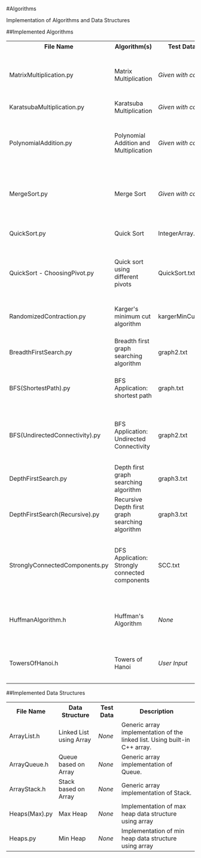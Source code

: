 #Algorithms

Implementation of Algorithms and Data Structures

##Implemented Algorithms
<table>
  <tr>
    <th>File Name</th>
    <th>Algorithm(s)</th>
    <th>Test Data</th>
    <th>Description</th>
  </tr>
  <tr>
    <td>MatrixMultiplication.py</td>
    <td>Matrix Multiplication</td>
    <td><em>Given with code</em></td>
		<td>Trivial Method of multiplying two matrices. Matrices are shored as List of lists</td>
  </tr>
  <tr>
		<td>KaratsubaMultiplication.py</td>
    <td>Karatsuba Multiplication</td>
		<td><em>Given with code</em></td>
		<td>Multiplying two integers</td>
  </tr>
  <tr>
	<td>PolynomialAddition.py</td>
    <td>Polynomial Addition and Multiplication</td>
		<td><em>Given with code</em></td>
		<td>Adds two polynomial vectors of same size. Multiplies two polynomial vectors</td>
  </tr>
  <tr>
		<td>MergeSort.py</td>
    <td>Merge Sort</td>
    <td><em>Given with code</em></td>
		<td>Sort an array of integer using divide and conquer paradigm with Merge Sort</td>
  </tr>
  <tr>
    <td>QuickSort.py</td>
    <td>Quick Sort</td>
		<td>IntegerArray.txt</td>
    <td>Sort an array of integers using Quick sort</td>
  </tr>
  <tr>
		<td>QuickSort - ChoosingPivot.py</td>
    <td>Quick sort using different pivots</td>
    <td>QuickSort.txt</td>
		<td>Sort an array of using different pivots in quick sort to maximize performance</td>
  </tr>
  <tr>
		<td>RandomizedContraction.py</td>
		<td>Karger's minimum cut algorithm</td>
		<td>kargerMinCut.txt</td>
		<td>Randomized contraction algorithm to find minimum cut of a graph</td>
  </tr>
  <tr>
		<td>BreadthFirstSearch.py</td>
		<td>Breadth first graph searching algorithm</td>
		<td>graph2.txt</td>
		<td>Search the entire graph in levels</td>
  </tr>
  <tr>
		<td>BFS(ShortestPath).py</td>
		<td>BFS Application: shortest path</td>
		<td>graph.txt</td>
		<td>Computes shortest path from one point to another using BFS</td>
  </tr>
  <tr>
		<td>BFS(UndirectedConnectivity).py</td>
		<td>BFS Application: Undirected Connectivity</td>
		<td>graph2.txt</td>
		<td>Breadth first search to find the weekly connected components of an undirected graph</td>
  </tr>
  <tr>
		<td>DepthFirstSearch.py</td>
		<td>Depth first graph searching algorithm</td>
		<td>graph3.txt</td>
		<td>Search the entire graph in depth</td>
  </tr>
  <tr>
		<td>DepthFirstSearch(Recursive).py</td>
		<td>Recursive Depth first graph searching algorithm</td>
		<td>graph3.txt</td>
		<td>Search the entire graph in depth. Using recursion</td>
  </tr>
  <tr>
		<td>StronglyConnectedComponents.py</td>
		<td>DFS Application: Strongly connected components</td>
		<td>SCC.txt</td>
		<td>Using recursive DFS finds the strongly connected components of a directed graph</td>
  </tr>
  <tr>
		<td>HuffmanAlgorithm.h</td>
		<td>Huffman's Algorithm</td>
		<td><em>None</em></td>
		<td>Huffman's text compression algorithm. Works only with perfect sizes.</td>
  </tr>
  <tr>
  	<td>TowersOfHanoi.h</td>
  	<td>Towers of Hanoi</td>
  	<td><em>User Input</em></td>
  	<td>Implementation of classic tower of hanoi recursive algorithm.</td>
  </tr>
</table>

##Implemented Data Structures
<table>
  <tr>
    <th>File Name</th>
    <th>Data Structure</th>
    <th>Test Data</th>
	<th>Description</th>
  </tr>
  <tr>
    <td>ArrayList.h</td>
    <td>Linked List using Array</td>
    <td><em>None</em></td>
		<td>Generic array implementation of the linked list. Using built-in C++ array.</td>
  </tr>
  <tr>
    <td>ArrayQueue.h</td>
    <td>Queue based on Array</td>
    <td><em>None</em></td>
		<td>Generic array implementation of Queue.</td>
  </tr>
  <tr>
    <td>ArrayStack.h</td>
    <td>Stack based on Array</td>
    <td><em>None</em></td>
		<td>Generic array implementation of Stack.</td>
  </tr>
  <tr>
    <td>Heaps(Max).py</td>
    <td>Max Heap</td>
    <td><em>None</em></td>
		<td>Implementation of max heap data structure using array</td>
  </tr>
  <tr>
    <td>Heaps.py</td>
    <td>Min Heap</td>
    <td><em>None</em></td>
		<td>Implementation of min heap data structure using array</td>
  </tr>
</table>